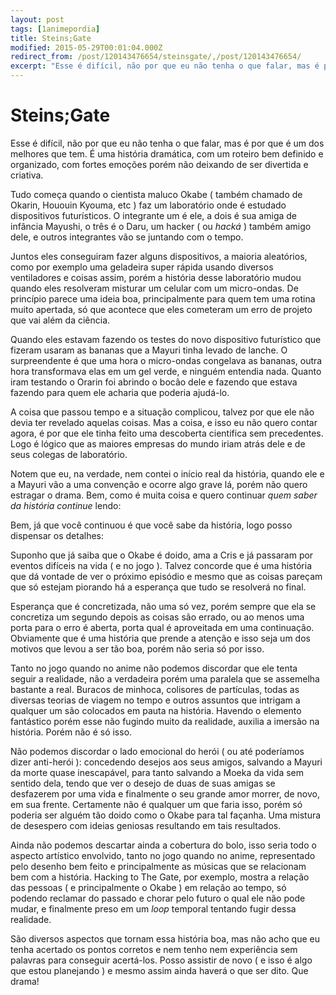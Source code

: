 ```yaml
---
layout: post
tags: [1animepordia]
title: Steins;Gate
modified: 2015-05-29T00:01:04.000Z
redirect_from: /post/120143476654/steinsgate/,/post/120143476654/
excerpt: "Esse é difícil, não por que eu não tenha o que falar, mas é por que é um dos melhores que tem. É uma história dramática, com um roteiro bem definido e organizado, com fortes emoções porém não deixando de ser divertida e criativa."
---
```


Steins;Gate
===========

Esse é difícil, não por que eu não tenha o que falar, mas é por que é um
dos melhores que tem. É uma história dramática, com um roteiro bem
definido e organizado, com fortes emoções porém não deixando de ser
divertida e criativa.

Tudo começa quando o cientista maluco Okabe ( também chamado de Okarin,
Hououin Kyouma, etc ) faz um laboratório onde é estudado dispositivos
futurísticos. O integrante um é ele, a dois é sua amiga de infância
Mayushi, o três é o Daru, um hacker ( ou *hacká* ) também amigo dele, e
outros integrantes vão se juntando com o tempo.

Juntos eles conseguiram fazer alguns dispositivos, a maioria aleatórios,
como por exemplo uma geladeira super rápida usando diversos ventiladores
e coisas assim, porém a história desse laboratório mudou quando eles
resolveram misturar um celular com um micro-ondas. De princípio parece
uma ideia boa, principalmente para quem tem uma rotina muito apertada,
só que acontece que eles cometeram um erro de projeto que vai além da
ciência.

Quando eles estavam fazendo os testes do novo dispositivo futurístico
que fizeram usaram as bananas que a Mayuri tinha levado de lanche. O
surpreendente é que uma hora o micro-ondas congelava as bananas, outra
hora transformava elas em um gel verde, e ninguém entendia nada. Quanto
iram testando o Orarin foi abrindo o bocão dele e fazendo que estava
fazendo para quem ele acharia que poderia ajudá-lo.

A coisa que passou tempo e a situação complicou, talvez por que ele não
devia ter revelado aquelas coisas. Mas a coisa, e isso eu não quero
contar agora, é por que ele tinha feito uma descoberta cientifica sem
precedentes. Logo é lógico que as maiores empresas do mundo iriam atrás
dele e de seus colegas de laboratório.

Notem que eu, na verdade, nem contei o início real da história, quando
ele e a Mayuri vão a uma convenção e ocorre algo grave lá, porém não
quero estragar o drama. Bem, como é muita coisa e quero continuar *quem
saber da história continue* lendo:

<!-- more -->

Bem, já que você continuou é que você sabe da história, logo posso
dispensar os detalhes:

Suponho que já saiba que o Okabe é doido, ama a Cris e já passaram por
eventos difíceis na vida ( e no jogo ). Talvez concorde que é uma
história que dá vontade de ver o próximo episódio e mesmo que as coisas
pareçam que só estejam piorando há a esperança que tudo se resolverá no
final.

Esperança que é concretizada, não uma só vez, porém sempre que ela se
concretiza um segundo depois as coisas são errado, ou ao menos uma porta
para o erro é aberta, porta qual é aproveitada em uma continuação.
Obviamente que é uma história que prende a atenção e isso seja um dos
motivos que levou a ser tão boa, porém não seria só por isso.

Tanto no jogo quando no anime não podemos discordar que ele tenta seguir
a realidade, não a verdadeira porém uma paralela que se assemelha
bastante a real. Buracos de minhoca, colisores de partículas, todas as
diversas teorias de viagem no tempo e outros assuntos que intrigam a
qualquer um são colocados em pauta na história. Havendo o elemento
fantástico porém esse não fugindo muito da realidade, auxilia a imersão
na história. Porém não é só isso.

Não podemos discordar o lado emocional do herói ( ou até poderíamos
dizer anti-herói ): concedendo desejos aos seus amigos, salvando a
Mayuri da morte quase inescapável, para tanto salvando a Moeka da vida
sem sentido dela, tendo que ver o desejo de duas de suas amigas se
desfazerem por uma vida e finalmente o seu grande amor morrer, de novo,
em sua frente. Certamente não é qualquer um que faria isso, porém só
poderia ser alguém tão doido como o Okabe para tal façanha. Uma mistura
de desespero com ideias geniosas resultando em tais resultados.

Ainda não podemos descartar ainda a cobertura do bolo, isso seria todo o
aspecto artístico envolvido, tanto no jogo quando no anime, representado
pelo desenho bem feito e principalmente as músicas que se relacionam bem
com a história. Hacking to The Gate, por exemplo, mostra a relação das
pessoas ( e principalmente o Okabe ) em relação ao tempo, só podendo
reclamar do passado e chorar pelo futuro o qual ele não pode mudar, e
finalmente preso em um *loop* temporal tentando fugir dessa realidade.

São diversos aspectos que tornam essa história boa, mas não acho que eu
tenha acertado os pontos corretos e nem tenho nem experiência sem
palavras para conseguir acertá-los. Posso assistir de novo ( e isso é
algo que estou planejando ) e mesmo assim ainda haverá o que ser dito.
Que drama!


